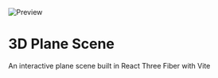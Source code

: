 ![Preview](https://ibb.co/NjWgRdw)

# 3D Plane Scene
An interactive plane scene built in React Three Fiber with Vite
